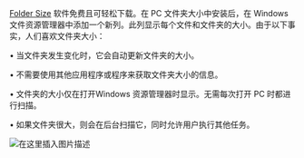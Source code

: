 [Folder Size](https://foldersize.sourceforge.net/) 软件免费且可轻松下载。在 PC 文件夹大小中安装后，在 Windows 文件资源管理器中添加一个新列。此列显示每个文件和文件夹的大小。由于以下事实，人们喜欢文件夹大小：

• 当文件夹发生变化时，它会自动更新文件夹的大小。

• 不需要使用其他应用程序或程序来获取文件夹大小的信息。

• 文件夹的大小仅在打开Windows 资源管理器时显示。无需每次打开 PC 时都进行扫描。

• 如果文件夹很大，则会在后台扫描它，同时允许用户执行其他任务。

![在这里插入图片描述](https://img-blog.csdnimg.cn/a5239cdd42b84e338d7ed6f49d557a83.png)

